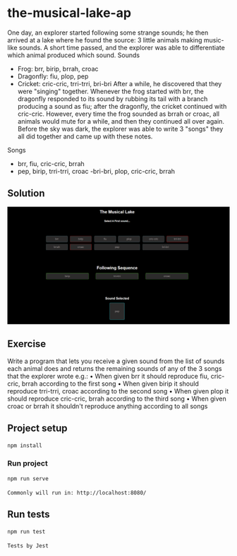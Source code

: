 # the-musical-lake-ap

One day, an explorer started following some strange sounds; he then arrived at a lake where he found the source: 3 little animals making music-like sounds. 
A short time passed, and the explorer was able to differentiate which animal produced which sound. 
Sounds 

-	Frog: brr, birip, brrah, croac
-	Dragonfly: fiu, plop, pep
-	Cricket: cric-cric, trri-trri, bri-bri
After a while, he discovered that they were "singing" together. Whenever the frog started with brr, the dragonfly responded to its sound by rubbing its tail with a branch producing a sound as fiu; after the dragonfly, the cricket continued with cric-cric. However, every time the frog sounded as brrah or croac, all animals would mute for a while, and then they continued all over again. Before the sky was dark, the explorer was able to write 3 "songs" they all did together and came up with these notes. 

Songs 
-	brr, fiu, cric-cric, brrah
-	pep, birip, trri-trri, croac
-bri-bri, plop, cric-cric, brrah
## Solution
![Project image](image.png)

## Exercise
Write a program that lets you receive a given sound from the list of sounds each animal does and returns the remaining sounds of any of the 3 songs that the explorer wrote e.g.: 
•	When given brr it should reproduce fiu, cric-cric, brrah according to the first song
•	When given birip it should reproduce trri-trri, croac according to the second song
•	When given plop it should reproduce cric-cric, brrah according to the third song
•	When given croac or brrah it shouldn't reproduce anything according to all songs

## Project setup
```
npm install
```

### Run project
```
npm run serve

Commonly will run in: http://localhost:8080/ 
```
## Run tests
```
npm run test 

Tests by Jest
```
